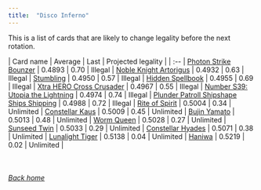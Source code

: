 ```yaml
---
title:  "Disco Inferno"
---
```


This is a list of cards that are likely to change legality before the next rotation.

| Card name | Average | Last | Projected legality |
| :-- |
[Photon Strike Bounzer](https://db.ygoprodeck.com/card/?search=Photon%20Strike%20Bounzer) | 0.4893 | 0.70 | Illegal |
[Noble Knight Artorigus](https://db.ygoprodeck.com/card/?search=Noble%20Knight%20Artorigus) | 0.4932 | 0.63 | Illegal |
[Stumbling](https://db.ygoprodeck.com/card/?search=Stumbling) | 0.4950 | 0.57 | Illegal |
[Hidden Spellbook](https://db.ygoprodeck.com/card/?search=Hidden%20Spellbook) | 0.4955 | 0.69 | Illegal |
[Xtra HERO Cross Crusader](https://db.ygoprodeck.com/card/?search=Xtra%20HERO%20Cross%20Crusader) | 0.4967 | 0.55 | Illegal |
[Number S39: Utopia the Lightning](https://db.ygoprodeck.com/card/?search=Number%20S39:%20Utopia%20the%20Lightning) | 0.4974 | 0.74 | Illegal |
[Plunder Patroll Shipshape Ships Shipping](https://db.ygoprodeck.com/card/?search=Plunder%20Patroll%20Shipshape%20Ships%20Shipping) | 0.4988 | 0.72 | Illegal |
[Rite of Spirit](https://db.ygoprodeck.com/card/?search=Rite%20of%20Spirit) | 0.5004 | 0.34 | Unlimited |
[Constellar Kaus](https://db.ygoprodeck.com/card/?search=Constellar%20Kaus) | 0.5009 | 0.45 | Unlimited |
[Bujin Yamato](https://db.ygoprodeck.com/card/?search=Bujin%20Yamato) | 0.5013 | 0.48 | Unlimited |
[Worm Queen](https://db.ygoprodeck.com/card/?search=Worm%20Queen) | 0.5028 | 0.27 | Unlimited |
[Sunseed Twin](https://db.ygoprodeck.com/card/?search=Sunseed%20Twin) | 0.5033 | 0.29 | Unlimited |
[Constellar Hyades](https://db.ygoprodeck.com/card/?search=Constellar%20Hyades) | 0.5071 | 0.38 | Unlimited |
[Lunalight Tiger](https://db.ygoprodeck.com/card/?search=Lunalight%20Tiger) | 0.5138 | 0.04 | Unlimited |
[Haniwa](https://db.ygoprodeck.com/card/?search=Haniwa) | 0.5219 | 0.02 | Unlimited |

<br>

###### [Back home](index)
